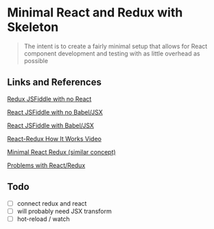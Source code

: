 # Minimal React and Redux with Skeleton

> The intent is to create a fairly minimal setup that allows for React component
> development and testing with as little overhead as possible

## Links and References

[Redux JSFiddle with no React](http://jsfiddle.net/ischenkodv/0ekwvwox/)

[React JSFiddle with no Babel/JSX](https://jsfiddle.net/reactjs/5vjqabv3/)

[React JSFiddle with Babel/JSX](https://jsfiddle.net/reactjs/69z2wepo/)

[React-Redux How It Works Video](https://www.youtube.com/watch?v=VJ38wSFbM3A)

[Minimal React Redux (similar concept)](https://github.com/mattzeunert/Minimal-React-Redux-Example)

[Problems with React/Redux](http://staltz.com/some-problems-with-react-redux.html)

## Todo

- [ ] connect redux and react
- [ ] will probably need JSX transform
- [ ] hot-reload / watch
